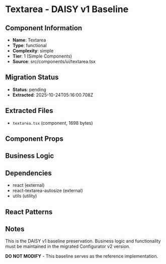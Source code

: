 # Textarea - DAISY v1 Baseline

## Component Information

- **Name**: Textarea
- **Type**: functional
- **Complexity**: simple
- **Tier**: 1 (Simple Components)
- **Source**: src/components/ui/textarea.tsx

## Migration Status

- **Status**: pending
- **Extracted**: 2025-10-24T05:16:00.708Z

## Extracted Files

- `textarea.tsx` (component, 1698 bytes)

## Component Props



## Business Logic



## Dependencies

- react (external)
- react-textarea-autosize (external)
- utils (utility)

## React Patterns



## Notes

This is the DAISY v1 baseline preservation. Business logic and functionality
must be maintained in the migrated Configurator v2 version.

**DO NOT MODIFY** - This baseline serves as the reference implementation.
